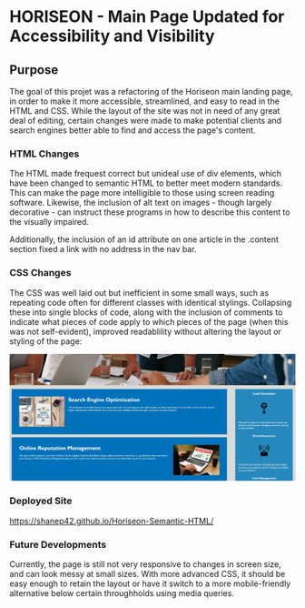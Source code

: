# HORISEON - Main Page Updated for Accessibility and Visibility

## Purpose

The goal of this projet was a refactoring of the Horiseon main landing page, in order to make it more accessible, streamlined, and easy to read in the HTML and CSS. While the layout of the site was not in need of any great deal of editing, certain changes were made to make potential clients and search engines better able to find and access the page's content.

### HTML Changes

The HTML made frequest correct but unideal use of div elements, which have been changed to semantic HTML to better meet modern standards. This can make the page more intelligible to those using screen reading software. Likewise, the inclusion of alt text on images - though largely decorative - can instruct these programs in how to describe this content to the visually impaired.

Additionally, the inclusion of an id attribute on one article in the .content section fixed a link with no address in the nav bar.

### CSS Changes

The CSS was well laid out but inefficient in some small ways, such as repeating code often for different classes with identical stylings. Collapsing these into single blocks of code, along with the inclusion of comments to indicate what pieces of code apply to which pieces of the page (when this was not self-evident), improved readablility without altering the layout or styling of the page:

![The new page's css output is unchanged, but on things are much smoother under the CSS hood](assets/images/updated-and-still-working.jpg)

### Deployed Site

https://shanep42.github.io/Horiseon-Semantic-HTML/

### Future Developments

Currently, the page is still not very responsive to changes in screen size, and can look messy at small sizes. With more advanced CSS, it should be easy enough to retain the layout or have it switch to a more mobile-friendly alternative below certain throughholds using media queries.
